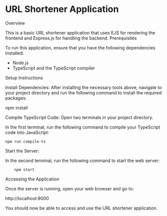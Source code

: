 # URL Shortener Application
Overview

This is a basic URL shortener application that uses EJS for rendering the frontend and Express.js for handling the backend.
Prerequisites

To run this application, ensure that you have the following dependencies installed:

  - Node.js
  - TypeScript and the TypeScript compiler

Setup Instructions

  Install Dependencies: After installing the necessary tools above, navigate to your project directory and run the following command to install the required packages:

npm install

Compile TypeScript Code: Open two terminals in your project directory.

  In the first terminal, run the following command to compile your TypeScript code into JavaScript:

    npm run compile-ts

Start the Server:

  In the second terminal, run the following command to start the web server:

        npm start

Accessing the Application

Once the server is running, open your web browser and go to:

http://localhost:8000

You should now be able to access and use the URL shortener application.
